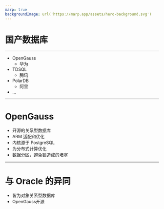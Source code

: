 ```yaml
---
marp: true
backgroundImage: url('https://marp.app/assets/hero-background.svg')
---
```


# 国产数据库

---

- OpenGauss
  - 华为
- TDSQL
  - 腾讯
- PolarDB
  - 阿里
- ...

---

# OpenGauss

- 开源的关系型数据库
- ARM 适配和优化
- 内核源于 PostgreSQL
- 为分布式计算优化
- 数据分区，避免锁造成的堵塞

---

# 与 Oracle 的异同

- 皆为对象关系型数据库
- OpenGauss开源
